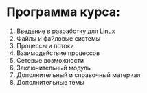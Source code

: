 # Программа курса:
1. Введение в разработку для Linux
2. Файлы и файловые системы
3. Процессы и потоки
4. Взаимодействие процессов
5. Сетевые возможности
6. Заключительный модуль
7. Дополнительный и справочный материал
8. Дополнительные темы
